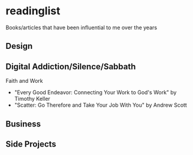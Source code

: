 # readinglist
Books/articles that have been influential to me over the years

Design
- 

Digital Addiction/Silence/Sabbath
- 

Faith and Work
- "Every Good Endeavor: Connecting Your Work to God's Work" by Timothy Keller
- "Scatter: Go Therefore and Take Your Job With You" by Andrew Scott

Business
- 

Side Projects
- 




